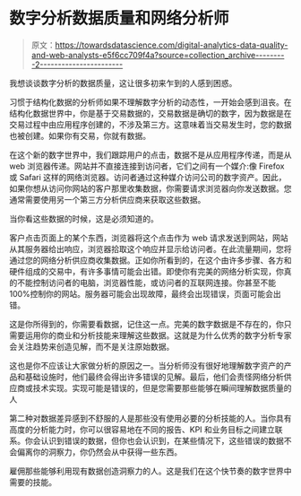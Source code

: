 # 数字分析数据质量和网络分析师

> 原文：<https://towardsdatascience.com/digital-analytics-data-quality-and-web-analysts-e5f6cc709f4a?source=collection_archive---------2----------------------->

我想谈谈数字分析的数据质量，这让很多初来乍到的人感到困惑。

习惯于结构化数据的分析师如果不理解数字分析的动态性，一开始会感到沮丧。在结构化数据世界中，你是基于交易数据的，交易数据是确切的数字，因为数据是在交易过程中由应用程序创建的，不涉及第三方。这意味着当交易发生时，您的数据也被创建。如果你有交易，你就有数据。

在这个新的数字世界中，我们跟踪用户的点击，数据不是从应用程序传递，而是从 web 浏览器传递。网站并不直接连接到访问者，它们之间有一个媒介:像 Firefox 或 Safari 这样的网络浏览器。访问者通过这种媒介访问公司的数字资产。因此，如果你想从访问你网站的客户那里收集数据，你需要请求浏览器向你发送数据。您通常需要使用另一个第三方分析供应商来获取这些数据。

当你看这些数据的时候，这是必须知道的。

客户点击页面上的某个东西，浏览器将这个点击作为 web 请求发送到网站，网站从其服务器给出响应，浏览器拾取这个响应并显示给访问者。在此流量期间，您将通过您的网络分析供应商收集数据。正如你所看到的，在这个由许多步骤、各方和硬件组成的交易中，有许多事情可能会出错。即使你有完美的网络分析实现，你真的不能控制访问者的电脑，浏览器性能，或访问者的互联网连接。你甚至不能 100%控制你的网站。服务器可能会出现故障，最终会出现错误，页面可能会出错。

这是你所得到的，你需要看数据，记住这一点。完美的数字数据是不存在的，你只需要运用你的商业和分析技能来理解这些数据。这就是为什么优秀的数字分析专家会关注趋势来创造见解，而不是关注原始数据。

这也是你不应该让大家做分析的原因之一。当分析师没有很好地理解数字资产的产品和基础设施时，他们最终会得出许多错误的见解。最后，他们会责怪网络分析供应商或技术实现。实现可能是错误的，但是您需要那些能够在瞬间理解数据质量的人

第二种对数据差异感到不舒服的人是那些没有使用必要的分析技能的人。当你具有高度的分析能力时，你可以很容易地在不同的报告、KPI 和业务目标之间建立联系。你会认识到错误的数据，但你也会认识到，在某些情况下，这些错误的数据不会偏离你的洞察力，你仍然会从中获得一些东西。

雇佣那些能够利用现有数据创造洞察力的人。这是我们在这个快节奏的数字世界中需要的技能。